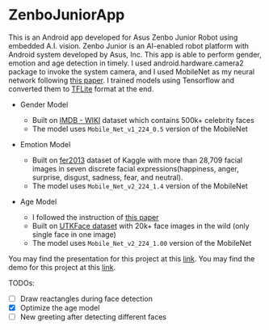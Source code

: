 # ZenboJuniorApp
This is an Android app developed for Asus Zenbo Junior Robot using embedded A.I. vision. Zenbo Junior is an AI-enabled robot platform with Android system developed by Asus, Inc. 
This app is able to perform gender, emotion and age detection in timely. 
I used android.hardware.camera2 package to invoke the system camera, and 
I used MobileNet as my neural network following [this paper](https://arxiv.org/pdf/1704.04861.pdf). I trained models using Tensorflow and converted them to [TFLite](https://www.tensorflow.org/lite) format
at the end. 

- Gender Model
  - Built on [IMDB - WIKI](https://data.vision.ee.ethz.ch/cvl/rrothe/imdb-wiki/) dataset which contains 500k+ celebrity faces
  - The model uses `Mobile_Net_v1_224_0.5` version of the MobileNet

- Emotion Model 
  - Built on [fer2013](https://www.kaggle.com/c/challenges-in-representation-learning-facial-expression-recognition-challenge/data) dataset of Kaggle with more than 28,709 facial images in seven discrete facial expressions(happiness, anger, surprise, disgust,  sadness, fear, and neutral).
  - The model uses `Mobile_Net_v2_224_1.4` version of the MobileNet

- Age Model 
  - I followed the instruction of [this paper](https://www.vision.ee.ethz.ch/en/publications/papers/proceedings/eth_biwi_01229.pdf)
  - Built on [UTKFace dataset](https://susanqq.github.io/UTKFace/) with 20k+ face images in the wild (only single face in one image)
  - The model uses `Mobile_Net_v2_224_1.00` version of the MobileNet 


You may find the presentation for this project at this [link](https://docs.google.com/presentation/d/1DGKUtkw4W50_oqFQ33PoBuXJFHhzzMC0Cxyu9bmmEa4/edit?usp=sharing). 
You may find the demo for this project at this [link](https://drive.google.com/file/d/1CdP2M-XZykRogQ39WmcecHTq73299xCE/view?usp=sharing). 

TODOs:
- [ ] Draw reactangles during face detection 
- [x] Optimize the age model 
- [ ] New greeting after detecting different faces 
